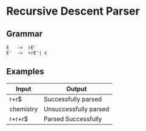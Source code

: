 # Recursive Descent Parser
## Grammar
    E   ->  rE'
    E'  ->  +rE'| ε
## Examples
Input | Output
------|-------
r+r$ | Successfully parsed
chemistry | Unsuccessfully parsed
r+r+r$ | Parsed Successfully
